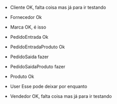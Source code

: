 - Cliente 
    OK, falta coisa mas já para ir testando

- Fornecedor
    Ok

- Marca
    OK, é isso

- PedidoEntrada
    Ok

- PedidoEntradaProduto
    Ok

- PedidoSaida
    fazer

- PedidoSaidaProduto
    fazer

- Produto
    Ok

- User
    Esse pode deixar por enquanto

- Vendedor
    OK, falta coisa mas já para ir testando